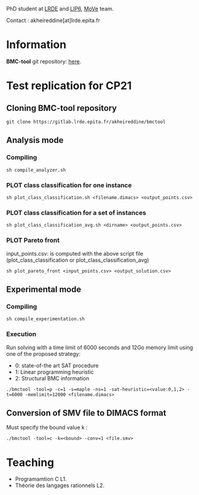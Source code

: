 
PhD student at [LRDE](https://www.lrde.epita.fr/wiki/Home) and [LIP6](https://www.lip6.fr), [MoVe](https://www.lip6.fr/MoVe) team.

Contact : akheireddine[at]lrde.epita.fr

# Information
**BMC-tool** git repository: [here](https://gitlab.lrde.epita.fr/akheireddine/bmctool).

# Test replication for CP21

## Cloning BMC-tool repository 
>
```
git clone https://gitlab.lrde.epita.fr/akheireddine/bmctool
```

## Analysis mode 
### Compiling
>
```
sh compile_analyzer.sh
```
### PLOT class classification for one instance
>
```
sh plot_class_classification.sh <filename.dimacs> <output_points.csv>
```

### PLOT class classification for a set of instances
>
```
sh plot_class_classification_avg.sh <dirname> <output_points.csv>
```

### PLOT Pareto front 
input_points.csv: is computed with the above script file (plot_class_classification or plot_class_classification_avg)
>
```
sh plot_pareto_front <input_points.csv> <output_solution.csv>
```

## Experimental mode
### Compiling
>
```
sh compile_experimentation.sh
```

### Execution
Run solving with a time limit of 6000 seconds and 12Go memory limit using one of the proposed strategy: 
  * 0: state-of-the art SAT procedure
  * 1: Linear programming heuristic
  * 2: Structural BMC information

>
```
./bmctool -tool=p -c=1 -s=maple -ns=1 -sat-heuristic=<value:0,1,2> -t=6000 -memlimit=12000 <filename.dimacs>
```


## Conversion of SMV file to DIMACS format
Must specify the bound value k :
>
```
./bmctool -tool=c -k=<bound> -conv=1 <file.smv>
```



# Teaching

 * Programamtion C L1.
 * Théorie des langages rationnels L2.

